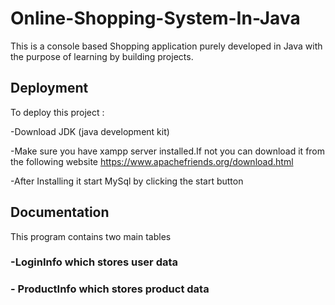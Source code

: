 
# Online-Shopping-System-In-Java

This is a console based Shopping application purely developed in Java with the purpose of learning by building projects.




## Deployment

To deploy this project :

-Download JDK (java development kit)

-Make sure  you have xampp server installed.If not you can download it from the following website https://www.apachefriends.org/download.html

-After Installing it start MySql by clicking the start button





## Documentation
This program contains two main tables 
### -LoginInfo which stores user data 
### - ProductInfo which stores product data


